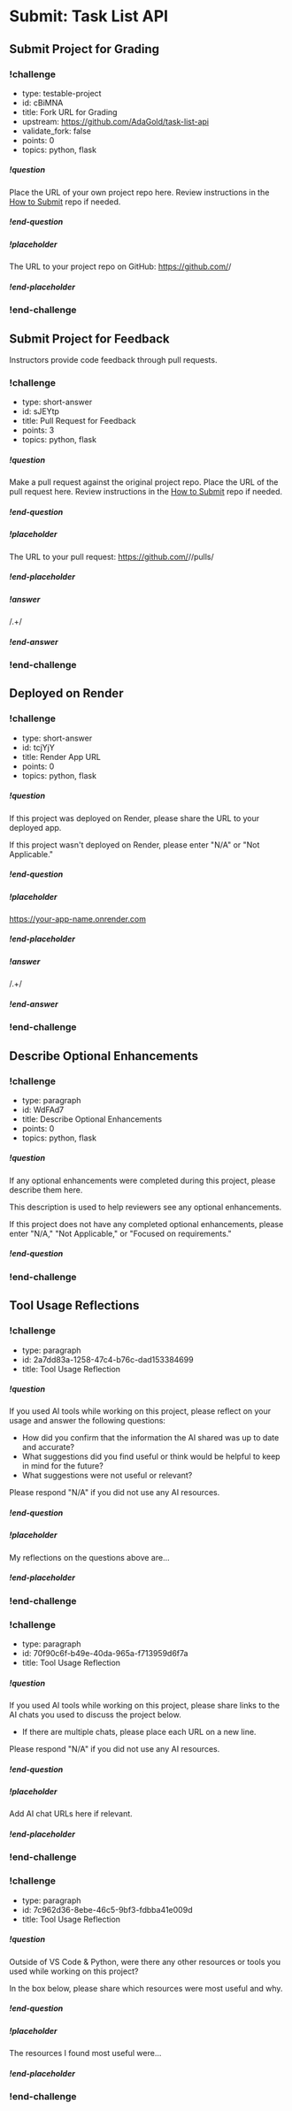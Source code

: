 # Submit: Task List API

## Submit Project for Grading

<!-- prettier-ignore-start -->
### !challenge
* type: testable-project
* id: cBiMNA
* title: Fork URL for Grading
* upstream: https://github.com/AdaGold/task-list-api
* validate_fork: false
* points: 0
* topics: python, flask
##### !question

Place the URL of your own project repo here. Review instructions in the [How to Submit](../ada-project-practices/how-to-submit.md) repo if needed.

##### !end-question
##### !placeholder

The URL to your project repo on GitHub: https://github.com/<your-username>/<project-name>

##### !end-placeholder
### !end-challenge
<!-- prettier-ignore-end -->

## Submit Project for Feedback

Instructors provide code feedback through pull requests.

<!-- prettier-ignore-start -->
### !challenge
* type: short-answer
* id: sJEYtp
* title: Pull Request for Feedback
* points: 3
* topics: python, flask
##### !question

Make a pull request against the original project repo. Place the URL of the pull request here. Review instructions in the [How to Submit](../ada-project-practices/how-to-submit.md) repo if needed.

##### !end-question
##### !placeholder

The URL to your pull request: https://github.com/<some-ada-repo>/<project-name>/pulls/<pull-request>

##### !end-placeholder
##### !answer

/.+/

##### !end-answer
### !end-challenge
<!-- prettier-ignore-end -->

## Deployed on Render

<!-- prettier-ignore-start -->
### !challenge
* type: short-answer
* id: tcjYjY
* title: Render App URL
* points: 0
* topics: python, flask
##### !question

If this project was deployed on Render, please share the URL to your deployed app.

If this project wasn't deployed on Render, please enter "N/A" or "Not Applicable."

##### !end-question
##### !placeholder

https://your-app-name.onrender.com

##### !end-placeholder
##### !answer

/.+/

##### !end-answer
### !end-challenge
<!-- prettier-ignore-end -->

## Describe Optional Enhancements

<!-- prettier-ignore-start -->
### !challenge
* type: paragraph
* id: WdFAd7
* title: Describe Optional Enhancements
* points: 0
* topics: python, flask
##### !question

If any optional enhancements were completed during this project, please describe them here.

This description is used to help reviewers see any optional enhancements.

If this project does not have any completed optional enhancements, please enter "N/A," "Not Applicable," or "Focused on requirements."

##### !end-question
### !end-challenge
<!-- prettier-ignore-end -->

## Tool Usage Reflections

<!-- prettier-ignore-start -->
### !challenge
* type: paragraph
* id: 2a7dd83a-1258-47c4-b76c-dad153384699
* title: Tool Usage Reflection
##### !question

If you used AI tools while working on this project, please reflect on your usage and answer the following questions:
- How did you confirm that the information the AI shared was up to date and accurate?
- What suggestions did you find useful or think would be helpful to keep in mind for the future?
- What suggestions were not useful or relevant?

Please respond "N/A" if you did not use any AI resources.

##### !end-question
##### !placeholder

My reflections on the questions above are...

##### !end-placeholder
### !end-challenge
<!-- prettier-ignore-end -->

<!-- prettier-ignore-start -->
### !challenge
* type: paragraph
* id: 70f90c6f-b49e-40da-965a-f713959d6f7a
* title: Tool Usage Reflection
##### !question

If you used AI tools while working on this project, please share links to the AI chats you used to discuss the project below. 
- If there are multiple chats, please place each URL on a new line. 

Please respond "N/A" if you did not use any AI resources.

##### !end-question
##### !placeholder

Add AI chat URLs here if relevant.

##### !end-placeholder
### !end-challenge
<!-- prettier-ignore-end -->

<!-- prettier-ignore-start -->
### !challenge
* type: paragraph
* id: 7c962d36-8ebe-46c5-9bf3-fdbba41e009d
* title: Tool Usage Reflection
##### !question

Outside of VS Code & Python, were there any other resources or tools you used while working on this project? 

In the box below, please share which resources were most useful and why.

##### !end-question
##### !placeholder

The resources I found most useful were...

##### !end-placeholder
### !end-challenge
<!-- prettier-ignore-end -->